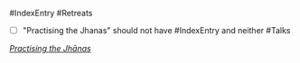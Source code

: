 #IndexEntry #Retreats
- [ ] "Practising the Jhanas" should not have #IndexEntry and neither #Talks

[_Practising the Jhānas_](https://dharmaseed.org/retreats/4496/)
